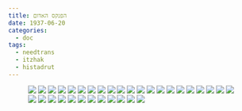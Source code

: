 ```yaml
---
title: הפנקס האדום
date: 1937-06-20
categories:
  - doc
tags:
  - needtrans
  - itzhak
  - histadrut
---
```


<figure class="half">
    <a  href="/haskindocs/assets/images/1937-06-20-red-booklet-01.jpg">
    <img src="/haskindocs/assets/images/1937-06-20-red-booklet-01.jpg"></a>
    <a  href="/haskindocs/assets/images/1937-06-20-red-booklet-02.jpg">
    <img src="/haskindocs/assets/images/1937-06-20-red-booklet-02.jpg"></a>
    <a  href="/haskindocs/assets/images/1937-06-20-red-booklet-03.jpg">
    <img src="/haskindocs/assets/images/1937-06-20-red-booklet-03.jpg"></a>
    <a  href="/haskindocs/assets/images/1937-06-20-red-booklet-04.jpg">
    <img src="/haskindocs/assets/images/1937-06-20-red-booklet-04.jpg"></a>
    <a  href="/haskindocs/assets/images/1937-06-20-red-booklet-05.jpg">
    <img src="/haskindocs/assets/images/1937-06-20-red-booklet-05.jpg"></a>
    <a  href="/haskindocs/assets/images/1937-06-20-red-booklet-06.jpg">
    <img src="/haskindocs/assets/images/1937-06-20-red-booklet-06.jpg"></a>
    <a  href="/haskindocs/assets/images/1937-06-20-red-booklet-07.jpg">
    <img src="/haskindocs/assets/images/1937-06-20-red-booklet-07.jpg"></a>
    <a  href="/haskindocs/assets/images/1937-06-20-red-booklet-08.jpg">
    <img src="/haskindocs/assets/images/1937-06-20-red-booklet-08.jpg"></a>
    <a  href="/haskindocs/assets/images/1937-06-20-red-booklet-09.jpg">
    <img src="/haskindocs/assets/images/1937-06-20-red-booklet-09.jpg"></a>
    <a  href="/haskindocs/assets/images/1937-06-20-red-booklet-10.jpg">
    <img src="/haskindocs/assets/images/1937-06-20-red-booklet-10.jpg"></a>
    <a  href="/haskindocs/assets/images/1937-06-20-red-booklet-11.jpg">
    <img src="/haskindocs/assets/images/1937-06-20-red-booklet-11.jpg"></a>
    <a  href="/haskindocs/assets/images/1937-06-20-red-booklet-12.jpg">
    <img src="/haskindocs/assets/images/1937-06-20-red-booklet-12.jpg"></a>
    <a  href="/haskindocs/assets/images/1937-06-20-red-booklet-13.jpg">
    <img src="/haskindocs/assets/images/1937-06-20-red-booklet-13.jpg"></a>
    <a  href="/haskindocs/assets/images/1937-06-20-red-booklet-14.jpg">
    <img src="/haskindocs/assets/images/1937-06-20-red-booklet-14.jpg"></a>
    <a  href="/haskindocs/assets/images/1937-06-20-red-booklet-15.jpg">
    <img src="/haskindocs/assets/images/1937-06-20-red-booklet-15.jpg"></a>
    <a  href="/haskindocs/assets/images/1937-06-20-red-booklet-16.jpg">
    <img src="/haskindocs/assets/images/1937-06-20-red-booklet-16.jpg"></a>
    <a  href="/haskindocs/assets/images/1937-06-20-red-booklet-17.jpg">
    <img src="/haskindocs/assets/images/1937-06-20-red-booklet-17.jpg"></a>
    <a  href="/haskindocs/assets/images/1937-06-20-red-booklet-18.jpg">
    <img src="/haskindocs/assets/images/1937-06-20-red-booklet-18.jpg"></a>
    <a  href="/haskindocs/assets/images/1937-06-20-red-booklet-19.jpg">
    <img src="/haskindocs/assets/images/1937-06-20-red-booklet-19.jpg"></a>
    <a  href="/haskindocs/assets/images/1937-06-20-red-booklet-20.jpg">
    <img src="/haskindocs/assets/images/1937-06-20-red-booklet-20.jpg"></a>
    <a  href="/haskindocs/assets/images/1937-06-20-red-booklet-21.jpg">
    <img src="/haskindocs/assets/images/1937-06-20-red-booklet-21.jpg"></a>
    <a  href="/haskindocs/assets/images/1937-06-20-red-booklet-22.jpg">
    <img src="/haskindocs/assets/images/1937-06-20-red-booklet-22.jpg"></a>
    <a  href="/haskindocs/assets/images/1937-06-20-red-booklet-23.jpg">
    <img src="/haskindocs/assets/images/1937-06-20-red-booklet-23.jpg"></a>
    <a  href="/haskindocs/assets/images/1937-06-20-red-booklet-24.jpg">
    <img src="/haskindocs/assets/images/1937-06-20-red-booklet-24.jpg"></a>
    <a  href="/haskindocs/assets/images/1937-06-20-red-booklet-25.jpg">
    <img src="/haskindocs/assets/images/1937-06-20-red-booklet-25.jpg"></a>
    <a  href="/haskindocs/assets/images/1937-06-20-red-booklet-26.jpg">
    <img src="/haskindocs/assets/images/1937-06-20-red-booklet-26.jpg"></a>
    <a  href="/haskindocs/assets/images/1937-06-20-red-booklet-27.jpg">
    <img src="/haskindocs/assets/images/1937-06-20-red-booklet-27.jpg"></a>
    <a  href="/haskindocs/assets/images/1937-06-20-red-booklet-28.jpg">
    <img src="/haskindocs/assets/images/1937-06-20-red-booklet-28.jpg"></a>
    <a  href="/haskindocs/assets/images/1937-06-20-red-booklet-29.jpg">
    <img src="/haskindocs/assets/images/1937-06-20-red-booklet-29.jpg"></a>
    <a  href="/haskindocs/assets/images/1937-06-20-red-booklet-30.jpg">
    <img src="/haskindocs/assets/images/1937-06-20-red-booklet-30.jpg"></a>
    <a  href="/haskindocs/assets/images/1937-06-20-red-booklet-31.jpg">
    <img src="/haskindocs/assets/images/1937-06-20-red-booklet-31.jpg"></a>
    <a  href="/haskindocs/assets/images/1937-06-20-red-booklet-32.jpg">
    <img src="/haskindocs/assets/images/1937-06-20-red-booklet-32.jpg"></a>
    <a  href="/haskindocs/assets/images/1937-06-20-red-booklet-33.jpg">
    <img src="/haskindocs/assets/images/1937-06-20-red-booklet-33.jpg"></a>
</figure>

